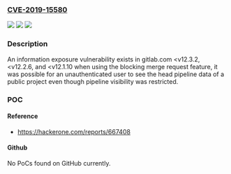 ### [CVE-2019-15580](https://cve.mitre.org/cgi-bin/cvename.cgi?name=CVE-2019-15580)
![](https://img.shields.io/static/v1?label=Product&message=gitlab.com&color=blue)
![](https://img.shields.io/static/v1?label=Version&message=12.3.2%2C%2012.2.6%2C%20and%2012.1.10%20&color=brightgreen)
![](https://img.shields.io/static/v1?label=Vulnerability&message=Information%20Exposure%20Through%20Sent%20Data%20(CWE-201)&color=brightgreen)

### Description

An information exposure vulnerability exists in gitlab.com <v12.3.2, <v12.2.6, and <v12.1.10 when using the blocking merge request feature, it was possible for an unauthenticated user to see the head pipeline data of a public project even though pipeline visibility was restricted.

### POC

#### Reference
- https://hackerone.com/reports/667408

#### Github
No PoCs found on GitHub currently.

